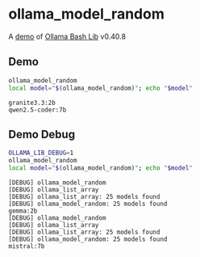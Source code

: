 # ollama_model_random

A [demo](../README.md#demos) of [Ollama Bash Lib](https://github.com/attogram/ollama-bash-lib) v0.40.8

## Demo
```bash
ollama_model_random
local model="$(ollama_model_random)"; echo "$model"
```
```
granite3.3:2b
qwen2.5-coder:7b
```

## Demo Debug
```bash
OLLAMA_LIB_DEBUG=1
ollama_model_random
local model="$(ollama_model_random)"; echo "$model"
```
```
[DEBUG] ollama_model_random
[DEBUG] ollama_list_array
[DEBUG] ollama_list_array: 25 models found
[DEBUG] ollama_model_random: 25 models found
gemma:2b
[DEBUG] ollama_model_random
[DEBUG] ollama_list_array
[DEBUG] ollama_list_array: 25 models found
[DEBUG] ollama_model_random: 25 models found
mistral:7b
```
